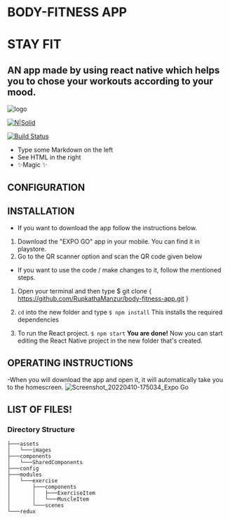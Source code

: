 # BODY-FITNESS APP
 
# STAY FIT
## AN app made by using react native which helps you to chose your workouts according to your mood.
 
![logo](https://user-images.githubusercontent.com/56570461/162858154-42302102-8499-4e33-8fcb-ae3bf5b72d4e.PNG)
 
[![N|Solid](https://cldup.com/dTxpPi9lDf.thumb.png)](https://nodesource.com/products/nsolid)
 
[![Build Status](https://github.com/RupkathaManzur/body-fitness-app.git)](https://github.com/RupkathaManzur/body-fitness-app.git)
 
 
 
- Type some Markdown on the left
- See HTML in the right
- ✨Magic ✨
 
## CONFIGURATION
 
 
## INSTALLATION
- If you want to download the app follow the instructions below.
1. Download the "EXPO GO" app in your mobile. You can find it in playstore.
2. Go to the QR scanner option and scan the QR code given below
 
 
- If you want to use the code / make changes to it, follow the mentioned steps. 
1. Open your terminal and then type 
   $ git clone { https://github.com/RupkathaManzur/body-fitness-app.git
}
 
 
2. `cd` into the new folder and type
    `$ npm install`
    This installs the required dependencies
    
3. To run the React project.
  `$ npm start`
  **You are done!** 
  Now you can start editing the React Native project in the new folder that's created.
 
 
## OPERATING INSTRUCTIONS
-When you will download the app and open it, it will automatically take you to the homescreen.
![Screenshot_20220410-175034_Expo Go](https://user-images.githubusercontent.com/56570461/162876800-fb56ba23-a8d4-4994-9701-29043f6b6d55.jpg)
 
 
## LIST OF FILES!
 
 
 
### Directory Structure
  ```
  ├───assets
│   └───images
├───components
│   └───SharedComponents
├───config
├───modules
│   └───exercise
│       ├───components
│       │   ├───ExerciseItem
│       │   └───MuscleItem
│       └───scenes
└───redux
 
```
